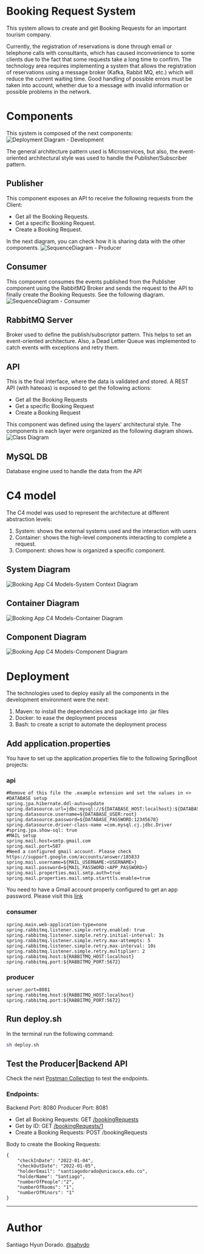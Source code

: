# Booking Request System	

This system allows to create and get Booking Requests for an important tourism company.

Currently, the registration of reservations is done through email or telephone calls with consultants, which has caused inconvenience to some clients due to the fact that some requests take a long time to confirm.
The technology area requires implementing a system that allows the registration of reservations using a message broker (Kafka, Rabbit MQ, etc.) which will reduce the current waiting time. Good handling of possible errors must be taken into account, whether due to a message with invalid information or possible problems in the network.


# Components

This system is composed of the next components:
![Deployment Diagram - Development](docs/uml/Deployment%20Diagram%20-%20Development.jpg)

The general architecture pattern used is Microservices, but also, the event-oriented architectural style was used to handle the Publisher/Subscriber pattern.
## Publisher


This component exposes an API to receive the following requests from the Client:

- Get all the Booking Requests.
- Get a specific Booking Request.
- Create a Booking Request.

In the next diagram, you can check how it is sharing data with the other components.
![SequenceDiagram - Producer](docs/uml/SequenceDiagram%20-%20Producer.jpg)
## Consumer

This component consumes the events published from the Publisher component using the RabbitMQ Broker and sends the request to the API to finally create the Booking Requests. See the following diagram.
![SequenceDiagram - Consumer](docs/uml/SequenceDiagram%20-%20Consumer.jpg)

## RabbitMQ Server

Broker used to define the publish/subscriptor pattern. This helps to set an event-oriented architecture. Also, a Dead Letter Queue was implemented to catch events with exceptions and retry them.

## API

This is the final interface, where the data is validated and stored. A REST API (with hateoas) is exposed to get the following actions:

- Get all the Booking Requests
- Get a specific Booking Request
- Create a Booking Request

This component was defined using the layers' architectural style. The components in each layer were organized as the following diagram shows.
![Class Diagram](docs/uml/Class%20Diagram.jpg)

## MySQL DB

Database engine used to handle the data from the API

# C4 model

The C4 model was used to represent the architecture at different abstraction levels:

1. System: shows the external systems used and the interaction with users
2. Container: shows the high-level components interacting to complete a request.
3. Component: shows how is organized a specific component.

## System Diagram

![Booking App C4 Models-System Context Diagram](docs/c4/Booking%20App%20C4%20Models-System%20Context%20Diagram.jpg)

## Container Diagram

![Booking App C4 Models-Container Diagram](docs/c4/Booking%20App%20C4%20Models-Container%20Diagram.jpg)

## Component Diagram


![Booking App C4 Models-Component Diagram](docs/c4/Booking%20App%20C4%20Models-Component%20Diagram.jpg)

# Deployment

The technologies used to deploy easily all the components in the development environment were the next:

1. Maven: to install the dependencies and package into .jar files
2. Docker: to ease the deployment process
3. Bash: to create a script to automate the deployment process

## Add application.properties

You have to set up the application.properties file to the following SpringBoot projects:

### api

 ```
#Remove of this file the .example extension and set the values in <>
#DATABASE setup
spring.jpa.hibernate.ddl-auto=update
spring.datasource.url=jdbc:mysql://${DATABASE_HOST:localhost}:${DATABASE_PORT:3307}/${DATABASE_NAME:booking_app_db}
spring.datasource.username=${DATABASE_USER:root}
spring.datasource.password=${DATABASE_PASSWORD:12345678}
spring.datasource.driver-class-name =com.mysql.cj.jdbc.Driver
#spring.jpa.show-sql: true
#MAIL setup
spring.mail.host=smtp.gmail.com
spring.mail.port=587
#Need a configured gmail account. Please check https://support.google.com/accounts/answer/185833
spring.mail.username=${MAIL_USERNAME:<USERNAME>}
spring.mail.password=${MAIL_PASSWORD:<APP_PASSWORD>}
spring.mail.properties.mail.smtp.auth=true
spring.mail.properties.mail.smtp.starttls.enable=true
```

You need to have a Gmail account properly configured to get an app password. Please visit this [link](https://support.google.com/accounts/answer/185833)

### consumer

```
spring.main.web-application-type=none
spring.rabbitmq.listener.simple.retry.enabled: true
spring.rabbitmq.listener.simple.retry.initial-interval: 3s
spring.rabbitmq.listener.simple.retry.max-attempts: 5
spring.rabbitmq.listener.simple.retry.max-interval: 10s
spring.rabbitmq.listener.simple.retry.multiplier: 2
spring.rabbitmq.host:${RABBITMQ_HOST:localhost}
spring.rabbitmq.port:${RABBITMQ_PORT:5672}
```

### producer

```
server.port=8081
spring.rabbitmq.host:${RABBITMQ_HOST:localhost}
spring.rabbitmq.port:${RABBITMQ_PORT:5672}
```

## Run deploy.sh

In the terminal run the following command:

```bash
sh deploy.sh
```

## Test the Producer|Backend API

Check the next [Postman Collection](docs/BookingRequest%20API%20-%20Postman%20Collection.postman_collection.json) to test the endpoints.

### Endpoints:

Backend Port: 8080
Producer Port: 8081

- Get all Booking Requests: GET [/bookingRequests](http://localhost:8081/bookingRequests)
- Get by ID: GET [/bookingRequests/1]([/bookingRequests](http://localhost:8081/bookingRequests/1))
- Create a Booking Requests: POST /bookingRequests

Body to create the Booking Requests:
```
{
    "checkInDate": "2022-01-04",
    "checkOutDate": "2022-01-05",
    "holderEmail": "santiagodorado@unicauca.edu.co",
    "holderName": "Santiago",
    "numberOfPeople":"2",
    "numberOfRooms": "1",
    "numberOfMinors": "1"
}
```
___

# Author
Santiago Hyun Dorado. [@sahydo](https://sahydo.com/)